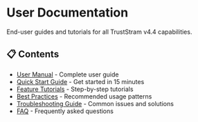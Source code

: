 # User Documentation

End-user guides and tutorials for all TrustStram v4.4 capabilities.

## 📋 Contents

- [User Manual](./user-manual.md) - Complete user guide
- [Quick Start Guide](./quick-start.md) - Get started in 15 minutes
- [Feature Tutorials](./feature-tutorials.md) - Step-by-step tutorials
- [Best Practices](./best-practices.md) - Recommended usage patterns
- [Troubleshooting Guide](./troubleshooting.md) - Common issues and solutions
- [FAQ](./faq.md) - Frequently asked questions
